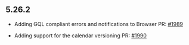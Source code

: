 
## 5.26.2

- Adding GQL compliant errors and notifications to Browser PR: [#1989](https://github.com/neo4j/neo4j-browser/pull/1989)

- Adding support for the calendar versioning PR: [#1990](https://github.com/neo4j/neo4j-browser/pull/1990)


